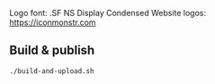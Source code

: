 Logo font: .SF NS Display Condensed
Website logos: https://iconmonstr.com

## Build & publish

```shell
./build-and-upload.sh
```